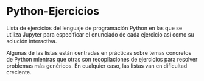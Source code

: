# Python-Ejercicios
<p>Lista de ejercicios del lenguaje de programación Python en las que se utiliza Jupyter para especificar el enunciado de cada ejercicio así como su solución interactiva.</p>
<p>Algunas de las listas están centradas en prácticas sobre temas concretos de Python mientras que otras son recopilaciones de ejercicios para resolver problemas más genéricos. En cualquier caso, las listas van en dificultad creciente.</p>
